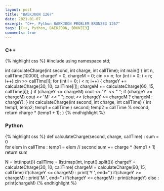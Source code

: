 ```yaml
---
layout: post
title: "BAEKJOON 1267"
date: 2021-01-07
excerpt: "C++, Python BAEKJOON PROBLEM BRONZE3 1267"
tags: [C++, Python, BAEKJOON, BRONZE3]
comments: true
---
```


### C++
{% highlight css %}
#include <iostream>
using namespace std;

int calculateCharge(int second, int charge, int callTime);
int main()
{
	int n, callTime[10000], chargeY = 0, chargeM = 0;
	cin >> n;
	for (int i = 0; i < n; i++) cin >> callTime[i];
	for (int i = 0; i < n; i++)
	{
		chargeY += calculateCharge(30, 10, callTime[i]);
		chargeM += calculateCharge(60, 15, callTime[i]);
	}
	if (chargeY <= chargeM) cout << 'Y' << " ";
	if (chargeY >= chargeM) cout << 'M' << " ";
	cout << (chargeY >= chargeM ? chargeM : chargeY);
}
int calculateCharge(int second, int charge, int callTime)
{
	int temp1, temp2;
	temp1 = callTime / second;
	temp2 = callTime % second;
	return charge * (temp1 + 1);
}
{% endhighlight %}

### Python
{% highlight css %}
def calculateCharge(second, charge, callTime) :
    sum = 0    
    for elem in callTime :
        temp1 = elem // second
        sum += charge * (temp1 + 1)
    return sum

N = int(input())
callTime = list(map(int, input().split()))
chargeY = calculateCharge(30, 10, callTime)
chargeM = calculateCharge(60, 15, callTime)
if(chargeY <= chargeM) : print('Y ', end='')
if(chargeY >= chargeM) : print('M ', end='')
if(chargeY <= chargeM) : print(chargeY)
else : print(chargeM)
{% endhighlight %}
